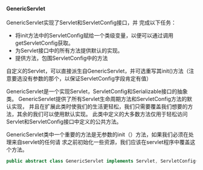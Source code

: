 #### GenericServlet

GenericServlet实现了Servlet和ServletConfig接口，并
完成以下任务：

* 将init方法中的ServletConfig赋给一个类级变量，以便可以通过调用getServletConfig获取。
* 为Servlet接口中的所有方法提供默认的实现。
* 提供方法，包围ServletConfig中的方法

自定义的Servlet，可以直接派生自GenericServlet，并可选重写其init()方法（注意要选没有参数的那个，以保证ServletConfig字段肯定有值）

GenericServlet是一个实现Servlet，ServletConfig和Serializable接口的抽象类。 
GenericServlet提供了所有Servlet生命周期方法和ServletConfig方法的默认实现，
并且在扩展此类时使我们的生活更轻松，我们只需要覆盖我们想要的方法，其余的我们可以使用默认实现。
此类中定义的大多数方法仅用于轻松访问Servlet和ServletConfig接口中定义的公共方法。

GenericServlet类中一个重要的方法是无参数的init（）方法，如果我们必须在处理来自servlet的任何请
求之前初始化一些资源，我们应该在servlet程序中覆盖这个方法。

```java
public abstract class GenericServlet implements Servlet, ServletConfig{}
```